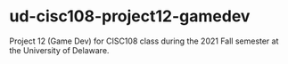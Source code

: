 # ud-cisc108-project12-gamedev
Project 12 (Game Dev) for CISC108 class during the 2021 Fall semester at the University of Delaware.
